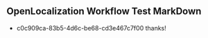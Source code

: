 ## OpenLocalization Workflow Test MarkDown
* c0c909ca-83b5-4d6c-be68-cd3e467c7f00 thanks!

<!--HONumber=Sep16_HO1-->


